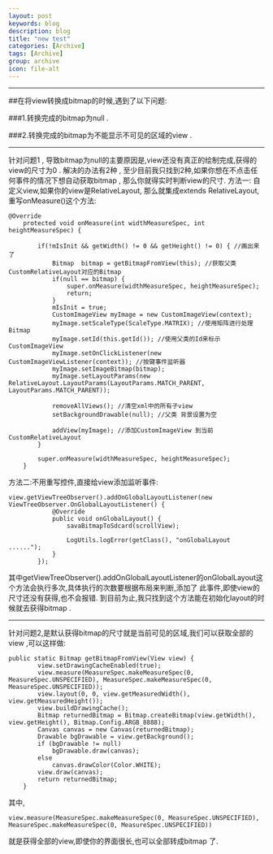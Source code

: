 ```yaml
---
layout: post
keywords: blog
description: blog
title: "new test"
categories: [Archive]
tags: [Archive]
group: archive
icon: file-alt
---
```

-----------------------------------------------------
##在将view转换成bitmap的时候,遇到了以下问题:

###1.转换完成的bitmap为null .

###2.转换完成的bitmap为不能显示不可见的区域的view .

--------------------------------------------------



针对问题1 , 导致bitmap为null的主要原因是,view还没有真正的绘制完成,获得的view的尺寸为0 .
解决的办法有2种 , 至少目前我只找到2种,如果你想在不点击任何事件的情况下想自动获取bitmap , 那么你就得实时判断view的尺寸.
方法一: 自定义view,如果你的view是RelativeLayout, 那么就集成extends RelativeLayout,重写onMeasure()这个方法:

	@Override
		protected void onMeasure(int widthMeasureSpec, int heightMeasureSpec) {
			
			if(!mIsInit && getWidth() != 0 && getHeight() != 0) { //画出来了
				Bitmap  bitmap = getBitmapFromView(this); //获取父类CustomRelativeLayout对应的Bitmap
				if(null == bitmap) {
					super.onMeasure(widthMeasureSpec, heightMeasureSpec);
					return;
				}
				mIsInit = true;
				CustomImageView myImage = new CustomImageView(context);
				myImage.setScaleType(ScaleType.MATRIX); //使用矩阵进行处理Bitmap
				myImage.setId(this.getId()); //使用父类的Id来标示CustomImageView
				myImage.setOnClickListener(new CustomImageViewListener(context)); //按键事件监听器
				myImage.setImageBitmap(bitmap);
				myImage.setLayoutParams(new RelativeLayout.LayoutParams(LayoutParams.MATCH_PARENT, LayoutParams.MATCH_PARENT));
				
				removeAllViews(); //清空xml中的所有子view
				setBackgroundDrawable(null); //父类 背景设置为空
				
				addView(myImage); //添加CustomImageView 到当前 CustomRelativeLayout
			}
		
			super.onMeasure(widthMeasureSpec, heightMeasureSpec);
		}
	
方法二:不用重写控件,直接给view添加监听事件:

	view.getViewTreeObserver().addOnGlobalLayoutListener(new ViewTreeObserver.OnGlobalLayoutListener() {
				@Override
				public void onGlobalLayout() {
					savaBitmapToSdcard(scrollView);

					LogUtils.logError(getClass(), "onGlobalLayout ......");
				}
			});

其中getViewTreeObserver().addOnGlobalLayoutListener的onGlobalLayout这个方法会执行多次,具体执行的次数要根据布局来判断,添加了
此事件,即使view的尺寸还没有获得,也不会报错. 到目前为止,我只找到这个方法能在初始化layout的时候就去获得bitmap .

---------------------------------------

针对问题2,是默认获得bitmap的尺寸就是当前可见的区域,我们可以获取全部的view ,可以这样做:

	public static Bitmap getBitmapFromView(View view) {
			view.setDrawingCacheEnabled(true);
			view.measure(MeasureSpec.makeMeasureSpec(0, MeasureSpec.UNSPECIFIED), MeasureSpec.makeMeasureSpec(0, MeasureSpec.UNSPECIFIED));
			view.layout(0, 0, view.getMeasuredWidth(), view.getMeasuredHeight());
			view.buildDrawingCache();
			Bitmap returnedBitmap = Bitmap.createBitmap(view.getWidth(), view.getHeight(), Bitmap.Config.ARGB_8888);
			Canvas canvas = new Canvas(returnedBitmap);
			Drawable bgDrawable = view.getBackground();
			if (bgDrawable != null)
				bgDrawable.draw(canvas);
			else
				canvas.drawColor(Color.WHITE);
			view.draw(canvas);
			return returnedBitmap;
		}

其中,

    view.measure(MeasureSpec.makeMeasureSpec(0, MeasureSpec.UNSPECIFIED), MeasureSpec.makeMeasureSpec(0, MeasureSpec.UNSPECIFIED))

就是获得全部的view,即使你的界面很长,也可以全部转成bitmap 了.